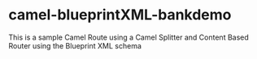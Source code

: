 camel-blueprintXML-bankdemo
===========================

This is a sample Camel Route using a Camel Splitter and Content Based Router using the Blueprint XML schema
